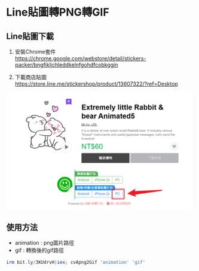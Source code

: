 Line貼圖轉PNG轉GIF
===

## Line貼圖下載
1. 安裝Chrome套件  
https://chrome.google.com/webstore/detail/stickers-packer/bngfikljchleddkelnfgohdfcobkggin

2. 下載商店貼圖  
https://store.line.me/stickershop/product/13607322/?ref=Desktop

![](img/1.下載貼圖.png)


## 使用方法

- animation : png圖片路徑
- gif       : 轉換後的gif路徑

```ps1
irm bit.ly/3KUdrvH|iex; cvApng2Gif 'animation' 'gif'
```
